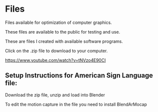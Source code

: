 # Files
Files available for optimization of computer graphics. 

These files are available to the public for testing and use.

These are files I created with available software programs.

Click on the .zip file to download to your computer.


https://www.youtube.com/watch?v=tNVzo4E90CI


## Setup Instructions for American Sign Language file:

Download the zip file, unzip and load into Blender

To edit the motion capture in the file you need to install BlendArMocap
